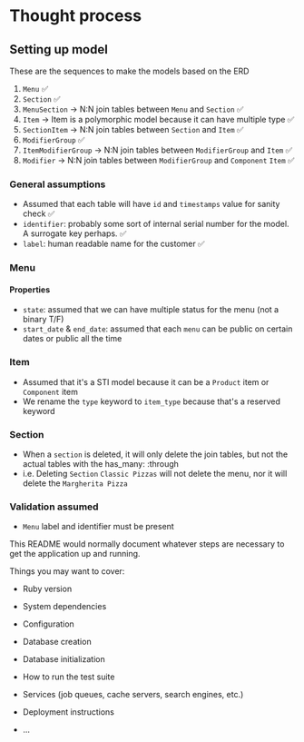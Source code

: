 # Thought process

## Setting up model

These are the sequences to make the models based on the ERD

1. `Menu` ✅
2. `Section` ✅
3. `MenuSection` -> N:N join tables between `Menu` and `Section` ✅
4. `Item` -> Item is a polymorphic model because it can have multiple type ✅
5. `SectionItem` -> N:N join tables between `Section` and `Item` ✅
6. `ModifierGroup` ✅
7. `ItemModifierGroup` -> N:N join tables between `ModifierGroup` and `Item` ✅
8. `Modifier` -> N:N join tables between `ModifierGroup` and `Component` `Item` ✅

### General assumptions

- Assumed that each table will have `id` and `timestamps` value for sanity check ✅
- `identifier`: probably some sort of internal serial number for the model. A surrogate key perhaps. ✅
- `label`: human readable name for the customer ✅

### Menu

#### Properties

- `state`: assumed that we can have multiple status for the menu (not a binary T/F)
- `start_date` & `end_date`: assumed that each `menu` can be public on certain dates or public all the time

### Item

- Assumed that it's a STI model because it can be a `Product` item or `Component` item
- We rename the `type` keyword to `item_type` because that's a reserved keyword

### Section

- When a `section` is deleted, it will only delete the join tables, but not the actual tables with the has_many: :through
- i.e. Deleting `Section` `Classic Pizzas` will not delete the menu, nor it will delete the `Margherita Pizza`

### Validation assumed

- `Menu` label and identifier must be present

This README would normally document whatever steps are necessary to get the
application up and running.

Things you may want to cover:

- Ruby version

- System dependencies

- Configuration

- Database creation

- Database initialization

- How to run the test suite

- Services (job queues, cache servers, search engines, etc.)

- Deployment instructions

- ...
